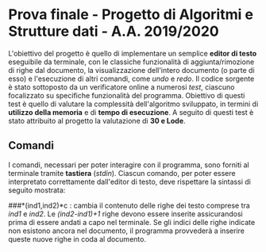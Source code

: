 # Prova finale - Progetto di Algoritmi e Strutture dati - A.A. 2019/2020

L'obiettivo del progetto è quello di implementare un semplice **editor di testo** eseguibile da terminale, con le classiche funzionalità di aggiunta/rimozione di righe dal documento, la visualizzazione dell'intero documento (o parte di esso) e l'esecuzione di altri comandi, come _undo_ e _redo_.
Il codice sorgente è stato sottoposto da un verificatore online a numerosi *test*, ciascuno focalizzato su specifiche funzionalità del programma. Obiettivo di questi test è quello di valutare la complessità dell'algoritmo sviluppato, in termini di **utilizzo della memoria** e di **tempo di esecuzione**.
A seguito di questi test è stato attribuito al progetto la valutazione di **30 e Lode**.

## Comandi

I comandi, necessari per poter interagire con il programma, sono forniti al terminale tramite **tastiera** (_stdin_). Ciascun comando, per poter essere interpretato correttamente dall'editor di testo, deve rispettare la sintassi di seguito mostrata:

###*(ind1,ind2)*c : cambia il contenuto delle righe dei testo comprese tra _ind1_ e _ind2_. Le _(ind2-ind1)+1_ righe devono essere inserite assicurandosi prima di essere andati a capo nel terminale. Se gli indici delle righe indicate non esistono ancora nel documento, il programma provvederà a inserire queste nuove righe in coda al documento. 




